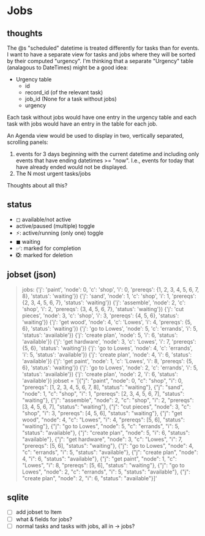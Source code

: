 # Jobs

## thoughts

The @s "scheduled" datetime is treated differently for tasks than for events. I want to have a separate view for tasks and jobs where they will be sorted by their computed "urgency". I'm thinking that a separate "Urgency" table (analagous to DateTimes) might be a good idea:

- Urgency table
  - id
  - record_id (of the relevant task)
  - job_id (None for a task without jobs)
  - urgency

Each task without jobs would have one entry in the urgency table and each task with jobs would have an entry in the table for each job.

An Agenda view would be used to display in two, vertically separated, scrolling panels:

1. events for 3 days beginning with the current datetime and including only events that have ending datetimes >= "now". I.e., events for today that have already ended would not be displayed.
2. The N most urgent tasks/jobs

Thoughts about all this?



## status

- ◻ available/not active
- active/paused (multiple) toggle
- ⚡: active/running (only one) toggle
- ◼ waiting
- ✅: marked for completion
- ❎: marked for deletion

## jobset (json)

> jobs:
> {'j': 'paint', 'node': 0, 'c': 'shop', 'i': 0, 'prereqs': {1, 2, 3, 4, 5, 6, 7, 8}, 'status': 'waiting'})
> {'j': 'sand', 'node': 1, 'c': 'shop', 'i': 1, 'prereqs': {2, 3, 4, 5, 6, 7}, 'status': 'waiting'})
> {'j': 'assemble', 'node': 2, 'c': 'shop', 'i': 2, 'prereqs': {3, 4, 5, 6, 7}, 'status': 'waiting'})
> {'j': 'cut pieces', 'node': 3, 'c': 'shop', 'i': 3, 'prereqs': {4, 5, 6}, 'status': 'waiting'})
> {'j': 'get wood', 'node': 4, 'c': 'Lowes', 'i': 4, 'prereqs': {5, 6}, 'status': 'waiting'})
> {'j': 'go to Lowes', 'node': 5, 'c': 'errands', 'i': 5, 'status': 'available'})
> {'j': 'create plan', 'node': 5, 'i': 6, 'status': 'available'})
> {'j': 'get hardware', 'node': 3, 'c': 'Lowes', 'i': 7, 'prereqs': {5, 6}, 'status': 'waiting'})
> {'j': 'go to Lowes', 'node': 4, 'c': 'errands', 'i': 5, 'status': 'available'})
> {'j': 'create plan', 'node': 4, 'i': 6, 'status': 'available'})
> {'j': 'get paint', 'node': 1, 'c': 'Lowes', 'i': 8, 'prereqs': {5, 6}, 'status': 'waiting'})
> {'j': 'go to Lowes', 'node': 2, 'c': 'errands', 'i': 5, 'status': 'available'})
> {'j': 'create plan', 'node': 2, 'i': 6, 'status': 'available'})
> jobset = '[{"j": "paint", "node": 0, "c": "shop", "i": 0, "prereqs": [1, 2, 3, 4, 5, 6, 7, 8], "status": "waiting"}, {"j": "sand", "node": 1, "c": "shop", "i": 1, "prereqs": [2, 3, 4, 5, 6, 7], "status": "waiting"}, {"j": "assemble", "node": 2, "c": "shop", "i": 2, "prereqs": [3, 4, 5, 6, 7], "status": "waiting"}, {"j": "cut pieces", "node": 3, "c": "shop", "i": 3, "prereqs": [4, 5, 6], "status": "waiting"}, {"j": "get wood", "node": 4, "c": "Lowes", "i": 4, "prereqs": [5, 6], "status": "waiting"}, {"j": "go to Lowes", "node": 5, "c": "errands", "i": 5, "status": "available"}, {"j": "create plan", "node": 5, "i": 6, "status": "available"}, {"j": "get hardware", "node": 3, "c": "Lowes", "i": 7, "prereqs": [5, 6], "status": "waiting"}, {"j": "go to Lowes", "node": 4, "c": "errands", "i": 5, "status": "available"}, {"j": "create plan", "node": 4, "i": 6, "status": "available"}, {"j": "get paint", "node": 1, "c": "Lowes", "i": 8, "prereqs": [5, 6], "status": "waiting"}, {"j": "go to Lowes", "node": 2, "c": "errands", "i": 5, "status": "available"}, {"j": "create plan", "node": 2, "i": 6, "status": "available"}]'

## sqlite

- [ ] add jobset to Item
- [ ] what & fields for jobs?
- [ ] normal tasks and tasks with jobs, all in -> jobs?

